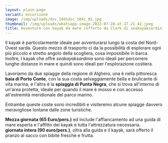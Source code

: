 ```yaml
---
layout: plain-page
variant: escursione
image: /img/uploads/dsc_1041dsc_1041_01.jpg
thumbnail: /img/uploads/whatsapp-image-2022-07-28-at-17.21.42.jpeg
title: Avventure con kayak da mare (offerto da Clark di seakayaksardinia.com)
---
```

Il kayak è particolarmente ideale per avventurarsi lungo la costa del Nord-Ovest sarda. Questo mezzo di trasporto ci da la possibilità di esplorare ogni più piccolo e stretto angolo della scogliera, cosa impossibile in barca. Inoltre, I kayak che offre *seakayaksardinia* sono ideali per percorrere lunghe distanze in mare e quindi sono ideali per l'esplorazione costiera. 

Lavoriamo da due spiagge della regione di Alghero, una è nella pittoresca **baia di Porto Conte**, con la sua costa selvaggiamente bella e brulicante di vita marina, e l'altra è la **spiaggia di Punta Negra**, che si trova all'interno di un'area protetta, ideale per quando il mare è mosso e con accesso all'estremità meridionale del parco marino.

Entrambe queste coste sono incredibili e visiteremo alcune spiagge davvero meravigliose lontane dalle zone turistiche.

**Mezza giornata (65 Euro/pers.)** ed include l'affiancamento ad una guida di mare esperta e l'affitto dei kayak e tutta l'attrezzatura necessaria.\
**giornata intera (90 euro/pers.)**, oltra alla guida e il kayak, sarà offerto il pranzo al sacco con bibite fresche e frutta.